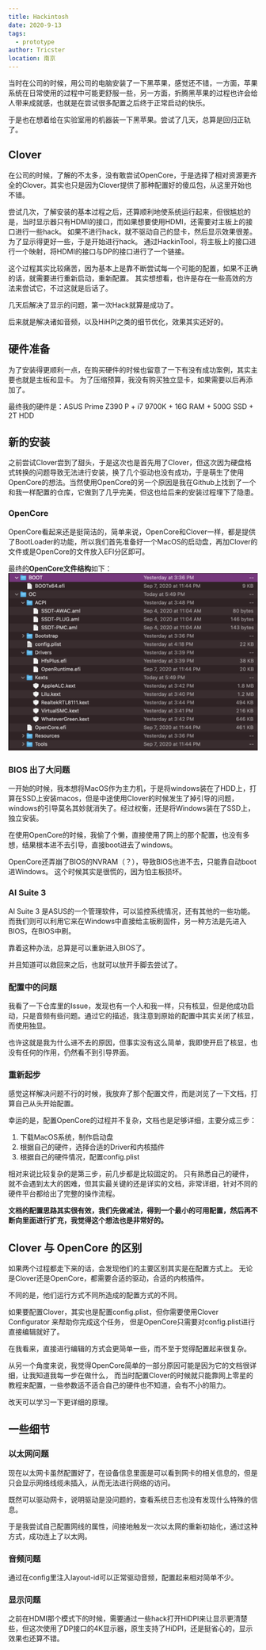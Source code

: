 ```yaml
---
title: Hackintosh
date: 2020-9-13
tags: 
  - prototype
author: Tricster
location: 南京
---
```


当时在公司的时候，用公司的电脑安装了一下黑苹果，感觉还不错，一方面，苹果系统在日常使用的过程中可能更舒服一些，另一方面，折腾黑苹果的过程也许会给人带来成就感，也就是在尝试很多配置之后终于正常启动的快乐。

于是也在想着给在实验室用的机器装一下黑苹果。尝试了几天，总算是回归正轨了。

## Clover

在公司的时候，了解的不太多，没有敢尝试OpenCore，于是选择了相对资源更齐全的Clover。其实也只是因为Clover提供了那种配置好的傻瓜包，从这里开始也不错。

尝试几次，了解安装的基本过程之后，还算顺利地使系统运行起来，但很尴尬的是，当时显示器只有HDMI的接口，而如果想要使用HDMI，还需要对主板上的接口进行一些hack。
如果不进行hack，就不驱动自己的显卡，然后显示效果很差。为了显示得更好一些，于是开始进行hack。
通过HackinTool，将主板上的接口进行一个映射，将HDMI的接口与DP的接口进行了一个链接。

这个过程其实比较痛苦，因为基本上是靠不断尝试每一个可能的配置，如果不正确的话，就需要进行重新启动，重新配置。
其实想想看，也许是存在一些高效的方法来尝试它，不过这就是后话了。

几天后解决了显示的问题，第一次Hack就算是成功了。

后来就是解决诸如音频，以及HiHPI之类的细节优化，效果其实还好的。

## 硬件准备

为了安装得更顺利一点，在购买硬件的时候也留意了一下有没有成功案例，其实主要也就是主板和显卡。
为了压缩预算，我没有购买独立显卡，如果需要以后再添加了。

最终我的硬件是：ASUS Prime Z390 P + i7 9700K + 16G RAM + 500G SSD + 2T HDD

## 新的安装

之前尝试Clover尝到了甜头，于是这次也是首先用了Clover，但这次因为硬盘格式转换的问题导致无法进行安装，换了几个驱动也没有成功，于是萌生了使用OpenCore的想法。当然使用OpenCore的另一个原因是我在Github上找到了一个和我一样配置的仓库，它做到了几乎完美，但这也给后来的安装过程埋下了隐患。

### OpenCore

OpenCore看起来还是挺简洁的，简单来说，OpenCore和Clover一样，都是提供了BootLoader的功能，所以我们首先准备好一个MacOS的启动盘，再加Clover的文件或是OpenCore的文件放入EFI分区即可。

最终的**OpenCore文件结构**如下：
![OpenCore File Structure](./pics/opencore_file_structure.png)

### BIOS 出了大问题

一开始的时候，我本想将MacOS作为主力机，于是将windows装在了HDD上，打算在SSD上安装macos，但是中途使用Clover的时候发生了掉引导的问题，windows的引导莫名其妙就消失了。经过权衡，还是将Windows装在了SSD上，独立安装。

在使用OpenCore的时候，我偷了个懒，直接使用了网上的那个配置，也没有多想，结果根本进不去引导，直接boot进去了windows。

OpenCore还弄崩了BIOS的NVRAM（？），导致BIOS也进不去，只能靠自动boot进Windows。
这个时候其实是很慌的，因为怕主板损坏。

### AI Suite 3

AI Suite 3 是ASUS的一个管理软件，可以监控系统情况，还有其他的一些功能。
而我们则可以利用它来在Windows中直接给主板刷固件，另一种方法是先进入BIOS，在BIOS中刷。

靠着这种办法，总算是可以重新进入BIOS了。

并且知道可以救回来之后，也就可以放开手脚去尝试了。

### 配置中的问题

我看了一下仓库里的Issue，发现也有一个人和我一样，只有核显，但是他成功启动，只是音频有些问题。通过它的描述，我注意到原始的配置中其实关闭了核显，而使用独显。

也许这就是我为什么进不去的原因，但事实没有这么简单，我即使开启了核显，也没有任何的作用，仍然看不到引导界面。

### 重新起步

感觉这样解决问题不行的时候，我放弃了那个配置文件，而是浏览了一下文档，打算自己从头开始配置。

幸运的是，配置OpenCore的过程并不复杂，文档也是足够详细，主要分成三步：

1. 下载MacOS系统，制作启动盘
2. 根据自己的硬件，选择合适的Driver和内核插件
3. 根据自己的硬件情况，配置config.plist

相对来说比较复杂的是第三步，前几步都是比较固定的。
只有熟悉自己的硬件，就不会遇到太大的困难，但其实最关键的还是详实的文档，非常详细，针对不同的硬件平台都给出了完整的操作流程。

**文档的配置思路其实很有效，我们先做减法，得到一个最小的可用配置，然后再不断向里面进行扩充，我觉得这个想法也是非常好的。**

## Clover 与 OpenCore 的区别

如果两个过程都走下来的话，会发现他们的主要区别其实是在配置方式上。
无论是Clover还是OpenCore，都需要合适的驱动，合适的内核插件。

不同的是，他们运行方式不同所造成的配置方式的不同。

如果要配置Clover，其实也是配置config.plist，但你需要使用Clover Configurator 来帮助你完成这个任务，
但是OpenCore只需要对config.plist进行直接编辑就好了。

在我看来，直接进行编辑的方式会更简单一些，而不至于觉得配置起来很复杂。

从另一个角度来说，我觉得OpenCore简单的一部分原因可能是因为它的文档很详细，让我知道我每一步在做什么，
而当时配置Clover的时候就只能靠网上零星的教程来配置，一些参数适不适合自己的硬件也不知道，会有不小的阻力。

改天可以学习一下更详细的原理。

## 一些细节

### 以太网问题

现在以太网卡虽然配置好了，在设备信息里面是可以看到网卡的相关信息的，但是只会显示网络线缆未插入，从而无法进行网络的访问。

既然可以驱动网卡，说明驱动是没问题的，查看系统日志也没有发现什么特殊的信息。

于是我尝试自己配置网线的属性，间接地触发一次以太网的重新初始化，通过这种方式，成功连上了以太网。

### 音频问题

通过在config里注入layout-id可以正常驱动音频，配置起来相对简单不少。

### 显示问题

之前在HDMI那个模式下的时候，需要通过一些hack打开HiDPI来让显示更清楚些，但这次使用了DP接口的4K显示器，原生支持了HiDPI，还是挺省心的，显示效果也还算不错。